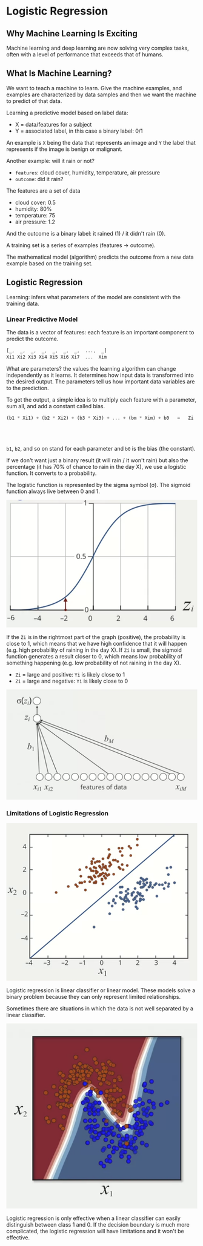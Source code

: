 # Logistic Regression

## Why Machine Learning Is Exciting

Machine learning and deep learning are now solving very complex tasks, often with a level of performance that exceeds that of humans.

## What Is Machine Learning?

We want to teach a machine to learn. Give the machine examples, and examples are characterized by data samples and then we want the machine to predict of that data.

Learning a predictive model based on label data:

- X = data/features for a subject
- Y = associated label, in this case a binary label: 0/1

An example is `X` being the data that represents an image and `Y` the label that represents if the image is benign or malignant.

Another example: will it rain or not?

- `features`: cloud cover, humidity, temperature, air pressure
- `outcome`: did it rain?

The features are a set of data

- cloud cover: 0.5
- humidity: 80%
- temperature: 75
- air pressure: 1.2

And the outcome is a binary label: it rained (1) / it didn't rain (0).

A training set is a series of examples (features → outcome).

The mathematical model (algorithm) predicts the outcome from a new data example based on the training set.

## Logistic Regression

Learning: infers what parameters of the model are consistent with the training data.

### Linear Predictive Model

The data is a vector of features: each feature is an important component to predict the outcome.

```jsx
[_,  _,  _,  _,  _,  _,  _,  ...,  _]
Xi1 Xi2 Xi3 Xi4 Xi5 Xi6 Xi7  ...  Xim
```

What are parameters? the values the learning algorithm can change independently as it learns. It determines how input data is transformed into the desired output. The parameters tell us how important data variables are to the prediction.

To get the output, a simple idea is to multiply each feature with a parameter, sum all, and add a constant called bias.

```jsx
(b1 * Xi1) + (b2 * Xi2) + (b3 * Xi3) + ... + (bm * Xim) + b0   =   Zi
 																													^         ^
 																													|         |
																												(bias)   (outcome)
```

`b1`, `b2`, and so on stand for each parameter and `b0` is the bias (the constant).

If we don't want just a binary result (it will rain / it won't rain) but also the percentage (it has 70% of chance to rain in the day X), we use a logistic function. It converts to a probability.

The logistic function is represented by the sigma symbol (σ). The sigmoid function always live between 0 and 1.

![logistic function](./images/logistic-function.png)

If the `Zi` is in the rightmost part of the graph (positive), the probability is close to 1, which means that we have high confidence that it will happen (e.g. high probability of raining in the day X). If `Zi` is small, the sigmoid function generates a result closer to 0, which means low probability of something happening (e.g. low probability of not raining in the day X).

- `Zi` = large and positive: `Yi` is likely close to 1
- `Zi` = large and negative: `Yi` is likely close to 0

![logistic regression](./images/logistic-regression.png)

### Limitations of Logistic Regression

![Linear classifier](./images/linear-classifier.png)

Logistic regression is linear classifier or linear model. These models solve a binary problem because they can only represent limited relationships.

Sometimes there are situations in which the data is not well separated by a linear classifier.

![Non-Linear classifier](./images/non-linear-classifier.png)

Logistic regression is only effective when a linear classifier can easily distinguish between class 1 and 0. If the decision boundary is much more complicated, the logistic regression will have limitations and it won't be effective.
